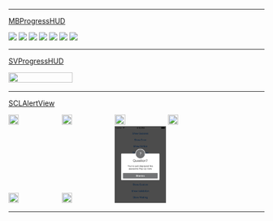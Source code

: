 


------

 [MBProgressHUD](https://github.com/jdg/MBProgressHUD/tree/master)
 
 
 
 [![](https://raw.githubusercontent.com/wiki/matej/MBProgressHUD/Screenshots/1-small.png)](https://raw.githubusercontent.com/wiki/matej/MBProgressHUD/Screenshots/1.png)
[![](https://raw.githubusercontent.com/wiki/matej/MBProgressHUD/Screenshots/2-small.png)](https://raw.githubusercontent.com/wiki/matej/MBProgressHUD/Screenshots/2.png)
[![](https://raw.githubusercontent.com/wiki/matej/MBProgressHUD/Screenshots/3-small.png)](https://raw.githubusercontent.com/wiki/matej/MBProgressHUD/Screenshots/3.png)
[![](https://raw.githubusercontent.com/wiki/matej/MBProgressHUD/Screenshots/4-small.png)](https://raw.githubusercontent.com/wiki/matej/MBProgressHUD/Screenshots/4.png)
[![](https://raw.githubusercontent.com/wiki/matej/MBProgressHUD/Screenshots/5-small.png)](https://raw.githubusercontent.com/wiki/matej/MBProgressHUD/Screenshots/5.png)
[![](https://raw.githubusercontent.com/wiki/matej/MBProgressHUD/Screenshots/6-small.png)](https://raw.githubusercontent.com/wiki/matej/MBProgressHUD/Screenshots/6.png)
[![](https://raw.githubusercontent.com/wiki/matej/MBProgressHUD/Screenshots/7-small.png)](https://raw.githubusercontent.com/wiki/matej/MBProgressHUD/Screenshots/7.png)
 
 ------

 [SVProgressHUD](https://github.com/SVProgressHUD/SVProgressHUD)
 
<p align="left">
<img src="https://github.com/JonasGessner/JGProgressHUD/raw/master/Examples/Screenshots/Presentation.png" style='height: 50%; width: 50%; object-fit: contain'/>
</p>
 
 ------

[SCLAlertView](https://github.com/dogo/SCLAlertView)

<p align="left">
 <img src="https://raw.githubusercontent.com/dogo/SCLAlertView/master/ScreenShots/ScreenShot2.png" style='height: 20%; width: 20%; object-fit: contain'/>
 <img src="https://raw.githubusercontent.com/dogo/SCLAlertView/master/ScreenShots/ScreenShot.png" style='height: 20%; width: 20%; object-fit: contain'/>
 <img src="https://raw.githubusercontent.com/dogo/SCLAlertView/master/ScreenShots/ScreenShot3.png" style='height: 20%; width: 20%; object-fit: contain'/>
 <img src="https://raw.githubusercontent.com/dogo/SCLAlertView/master/ScreenShots/ScreenShot4.png" style='height: 20%; width: 20%; object-fit: contain'/>
 <img src="https://raw.githubusercontent.com/dogo/SCLAlertView/master/ScreenShots/ScreenShot5.png" style='height: 20%; width: 20%; object-fit: contain'/>
 <img src="https://raw.githubusercontent.com/dogo/SCLAlertView/master/ScreenShots/ScreenShot6.png" style='height: 20%; width: 20%; object-fit: contain'/>
 <img src="https://raw.githubusercontent.com/dogo/SCLAlertView/master/ScreenShots/ScreenShot7.png" style='height: 20%; width: 20%; object-fit: contain'/>
</p>


 ------
